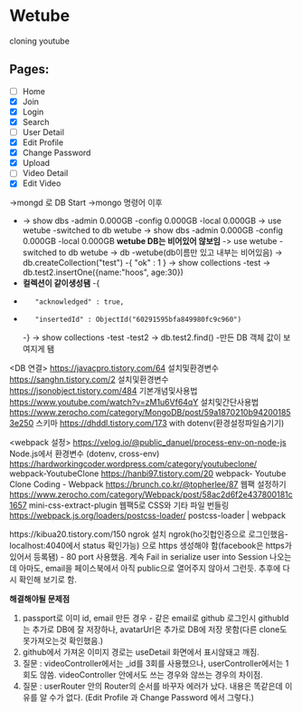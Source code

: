 # Wetube

cloning youtube

## Pages:

- [ ] Home
- [x] Join
- [x] Login
- [x] Search
- [ ] User Detail
- [x] Edit Profile
- [x] Change Password
- [x] Upload
- [ ] Video Detail
- [x] Edit Video

->mongd 로 DB Start
->mongo 명령어 이후

- -> show dbs
  -admin 0.000GB
  -config 0.000GB
  -local 0.000GB
  -> use wetube
  -switched to db wetube
  -> show dbs
  -admin 0.000GB
  -config 0.000GB
  -local 0.000GB **wetube DB는 비어있어 않보임**
  -> use wetube
  -switched to db wetube
  -> db
  -wetube(db이름만 있고 내부는 비어있음)
  -> db.createCollection("test")
  -{ "ok" : 1 }
  -> show collections
  -test
  -> db.test2.insertOne({name:"hoos", age:30})
- **컬렉션이 같이생성됌**
  -{
-        "acknowledged" : true,
-        "insertedId" : ObjectId("60291595bfa849980fc9c960")
  -}
  -> show collections
  -test
  -test2
  -> db.test2.find() -만든 DB 객체 값이 보여지게 됌

<DB 연결>
https://javacpro.tistory.com/64 설치및환경변수
https://sanghn.tistory.com/2 설치및환경변수
https://jsonobject.tistory.com/484 기본개념및사용법
https://www.youtube.com/watch?v=zM1u6Vf64qY 설치및간단사용법
https://www.zerocho.com/category/MongoDB/post/59a1870210b942001853e250 스키마
https://dhddl.tistory.com/173 with dotenv(환경설정파일숨기기)

<webpack 설정>
https://velog.io/@public_danuel/process-env-on-node-js Node.js에서 환경변수 (dotenv, cross-env)
https://hardworkingcoder.wordpress.com/category/youtubeclone/ webpack-YoutubeClone
https://hanbi97.tistory.com/20 webpack- Youtube Clone Coding - Webpack
https://brunch.co.kr/@topherlee/87 웹팩 설정하기
https://www.zerocho.com/category/Webpack/post/58ac2d6f2e437800181c1657 mini-css-extract-plugin 웹팩5로 CSS와 기타 파일 번들링
https://webpack.js.org/loaders/postcss-loader/ postcss-loader | webpack

<facebook login>
https://kibua20.tistory.com/150 ngrok 설치
ngrok(ho깃헙인증으로 로그인했음-localhost:4040에서 status 확인가능) 으로 https 생성해야 함(facebook은 https가 있어서 등록됌) - 80 port 사용했음.
계속 Fail in serialize user into Session 나오는데 아마도, email을 페이스북에서 아직 public으로 열어주지 않아서 그런듯.
추후에 다시 확인해 보기로 함.

**해결해야될 문제점**

1. <githup login>
   passport로 이미 id, email 만든 경우 - 같은 email로 github 로그인시 githubId는 추가로 DB에 잘 저장하나, avatarUrl은 추가로 DB에 저장 못함(다른 clone도 못가져오는것 확인했음.)
2. github에서 가져온 이미지 경로는 useDetail 화면에서 표시않돼고 깨짐.
3. 질문 : videoController에서는 \_id를 3회를 사용했으나,
   userController에서는 1회도 않씀.
   videoController 안에서도 쓰는 경우와 않쓰는 경우의 차이점.
4. 질문 : userRouter 안의 Router의 순서를 바꾸자 에러가 났다. 내용은 똑같은데 이유를 알 수가 없다.
   (Edit Profile 과 Change Password 에서 그렇다.)

